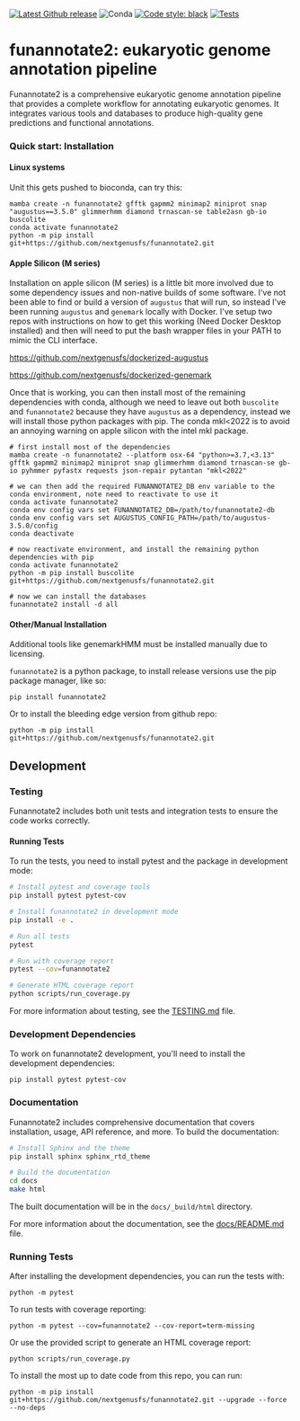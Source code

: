 [![Latest Github release](https://img.shields.io/github/release/nextgenusfs/funannotate2.svg)](https://github.com/nextgenusfs/funannotate2/releases/latest)
![Conda](https://img.shields.io/conda/dn/bioconda/funannotate2)
[![Code style: black](https://img.shields.io/badge/code%20style-black-000000.svg)](https://github.com/psf/black)
[![Tests](https://github.com/nextgenusfs/funannotate2/actions/workflows/tests.yml/badge.svg)](https://github.com/nextgenusfs/funannotate2/actions/workflows/tests.yml)

# funannotate2: eukaryotic genome annotation pipeline

Funannotate2 is a comprehensive eukaryotic genome annotation pipeline that provides a complete workflow for annotating
eukaryotic genomes. It integrates various tools and databases to produce high-quality gene predictions and functional annotations.


### Quick start: Installation

#### Linux systems

Unit this gets pushed to bioconda, can try this:
```shell
mamba create -n funannotate2 gfftk gapmm2 minimap2 miniprot snap "augustus==3.5.0" glimmerhmm diamond trnascan-se table2asn gb-io buscolite
conda activate funannotate2
python -m pip install git+https://github.com/nextgenusfs/funannotate2.git
```

#### Apple Silicon (M series)
Installation on apple silicon (M series) is a little bit more involved due to some dependency issues and non-native builds of some software.  I've not been able to find or build a version of `augustus` that will run, so instead I've been running `augustus` and `genemark` locally with Docker.  I've setup two repos with instructions on how to get this working (Need Docker Desktop installed) and then will need to put the bash wrapper files in your PATH to mimic the CLI interface.

https://github.com/nextgenusfs/dockerized-augustus

https://github.com/nextgenusfs/dockerized-genemark

Once that is working, you can then install most of the remaining dependencies with conda, although we need to leave out both `buscolite` and `funannotate2` because they have `augustus` as a dependency, instead we will install those python packages with pip.  The conda mkl<2022 is to avoid an annoying warning on apple silicon with the intel mkl package.

```shell
# first install most of the dependencies
mamba create -n funannotate2 --platform osx-64 "python>=3.7,<3.13" gfftk gapmm2 minimap2 miniprot snap glimmerhmm diamond trnascan-se gb-io pyhmmer pyfastx requests json-repair pytantan "mkl<2022"

# we can then add the required FUNANNOTATE2_DB env variable to the conda environment, note need to reactivate to use it
conda activate funannotate2
conda env config vars set FUNANNOTATE2_DB=/path/to/funannotate2-db
conda env config vars set AUGUSTUS_CONFIG_PATH=/path/to/augustus-3.5.0/config
conda deactivate

# now reactivate environment, and install the remaining python dependencies with pip
conda activate funannotate2
python -m pip install buscolite git+https://github.com/nextgenusfs/funannotate2.git

# now we can install the databases
funannotate2 install -d all
```

#### Other/Manual Installation

Additional tools like genemarkHMM must be installed manually due to licensing.

`funannotate2` is a python package, to install release versions use the pip package manager, like so:

```shell
pip install funannotate2
```
Or to install the bleeding edge version from github repo:

```shell
python -m pip install git+https://github.com/nextgenusfs/funannotate2.git
```

## Development

### Testing

Funannotate2 includes both unit tests and integration tests to ensure the code works correctly.

#### Running Tests

To run the tests, you need to install pytest and the package in development mode:

```bash
# Install pytest and coverage tools
pip install pytest pytest-cov

# Install funannotate2 in development mode
pip install -e .

# Run all tests
pytest

# Run with coverage report
pytest --cov=funannotate2

# Generate HTML coverage report
python scripts/run_coverage.py
```

For more information about testing, see the [TESTING.md](TESTING.md) file.

### Development Dependencies

To work on funannotate2 development, you'll need to install the development dependencies:

```shell
pip install pytest pytest-cov
```

### Documentation

Funannotate2 includes comprehensive documentation that covers installation, usage, API reference, and more. To build the documentation:

```bash
# Install Sphinx and the theme
pip install sphinx sphinx_rtd_theme

# Build the documentation
cd docs
make html
```

The built documentation will be in the `docs/_build/html` directory.

For more information about the documentation, see the [docs/README.md](docs/README.md) file.

### Running Tests

After installing the development dependencies, you can run the tests with:

```shell
python -m pytest
```

To run tests with coverage reporting:

```shell
python -m pytest --cov=funannotate2 --cov-report=term-missing
```

Or use the provided script to generate an HTML coverage report:

```shell
python scripts/run_coverage.py
```

To install the most up to date code from this repo, you can run:
```
python -m pip install git+https://github.com/nextgenusfs/funannotate2.git --upgrade --force --no-deps
```
